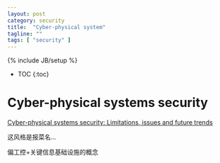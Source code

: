 ```yaml
---
layout: post
category: security
title:  "Cyber-physical system"
tagline: ""
tags: [ "security" ] 
---
```

{% include JB/setup %}

* TOC
{:toc}

# Cyber-physical systems security

[Cyber-physical systems security: Limitations, issues and future trends](https://www.ncbi.nlm.nih.gov/pmc/articles/PMC7340599/)

这风格是报菜名...

偏工控+关键信息基础设施的概念
